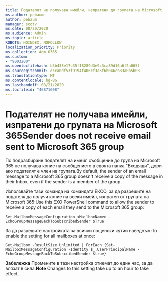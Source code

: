 ```yaml
---
title: Подателят не получава имейли, изпратени до групата на Microsoft 365
ms.author: pebaum
author: pebaum
manager: scotv
ms.date: 08/20/2020
ms.audience: Admin
ms.topic: article
ROBOTS: NOINDEX, NOFOLLOW
localization_priority: Priority
ms.collection: Adm_O365
ms.custom:
- "9003200"
ms.openlocfilehash: b3b438e17c35f18289d3e9c3ca89d16a6f2a065f
ms.sourcegitcommit: dcca0df53f9194f406cf3a5f6b046cb33a0a5b03
ms.translationtype: MT
ms.contentlocale: bg-BG
ms.lasthandoff: 08/21/2020
ms.locfileid: "46871608"
---
```

# <a name="sender-does-not-receive-email-sent-to-microsoft-365-group"></a><span data-ttu-id="899fe-102">Подателят не получава имейли, изпратени до групата на Microsoft 365</span><span class="sxs-lookup"><span data-stu-id="899fe-102">Sender does not receive email sent to Microsoft 365 group</span></span>

<span data-ttu-id="899fe-103">По подразбиране подателят на имейл съобщение до група на Microsoft 365 не получава копие на съобщението в своята папка "Входящи", дори ако подателят е член на групата.</span><span class="sxs-lookup"><span data-stu-id="899fe-103">By default, the sender of an email message to a Microsoft 365 group doesn't receive a copy of the message in their Inbox, even if the sender is a member of the group.</span></span>

<span data-ttu-id="899fe-104">Използвайте тази команда на командата ЕКСО, за да разрешите на подателя да получи копие на всеки имейл, изпратен от групата на Microsoft 365:</span><span class="sxs-lookup"><span data-stu-id="899fe-104">Use this EXO PowerShell command to allow the sender to receive a copy of each email they send to the Microsoft 365 group:</span></span>  

`Set-MailboxMessageConfiguration <MailboxName> -EchoGroupMessageBackToSubscribedSender $True`  

<span data-ttu-id="899fe-105">За да разрешите настройката за всички пощенски кутии наведнъж:</span><span class="sxs-lookup"><span data-stu-id="899fe-105">To enable the setting for all mailboxes at once:</span></span>

`Get-Mailbox -ResultSize Unlimited | ForEach {Set-MailboxMessageConfiguration -Identity $_.UserPrincipalName -EchoGroupMessageBackToSubscribedSender $true}` 

<span data-ttu-id="899fe-106">**Забележка** Промените в тази настройка отнемат до един час, за да влязат в сила.</span><span class="sxs-lookup"><span data-stu-id="899fe-106">**Note** Changes to this setting take up to an hour to take effect.</span></span>